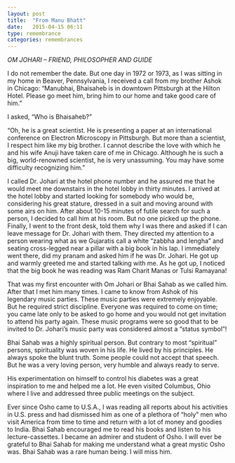 ```yaml
---
layout: post
title:  "From Manu Bhatt"
date:   2015-04-15 06:11
type: remembrance
categories: remembrances
---
```


*OM JOHARI – FRIEND, PHILOSOPHER AND GUIDE*

I do not remember the date. But one day in 1972 or 1973, as I was sitting in my home in Beaver, Pennsylvania, I received a call from my brother Ashok in Chicago: “Manubhai, Bhaisaheb is in downtown Pittsburgh at the Hilton Hotel. Please go meet him, bring him to our home and take good care of him.”

I asked, “Who is Bhaisaheb?”

“Oh, he is a great scientist. He is presenting a paper at an international conference on Electron Microscopy in Pittsburgh. But more than a scientist, I respect him like my big brother. I cannot describe the love with which he and his wife Anuji have taken care of me in Chicago. Although he is such a big, world-renowned scientist, he is very unassuming. You may have some difficulty recognizing him.”

I called Dr. Johari at the hotel phone number and he assured me that he would meet me downstairs in the hotel lobby in thirty minutes. I arrived at the hotel lobby and started looking for somebody who would be, considering his great stature, dressed in a suit and moving around with some airs on him. After about 10-15 minutes of futile search for such a person, I decided to call him at his room. But no one picked up the phone. Finally, I went to the front desk, told them why I was there and asked if I can leave message for Dr. Johari with them. They directed my attention to a person wearing what as we Gujaratis call a white “zabbha and lengha” and seating cross-legged near a pillar with a big book in his lap. I immediately went there, did my pranam and asked him if he was Dr. Johari. He got up and warmly greeted me and started talking with me. As he got up, I noticed that the big book he was reading was Ram Charit Manas or Tulsi Ramayana!

That was my first encounter with Om Johari or Bhai Sahab as we called him. 
After that I met him many times. I came to know from Ashok of his legendary music parties. These music parties were extremely enjoyable. But he required strict discipline. Everyone was required to come on time; you came late only to be asked to go home and you would not get invitation to attend his party again. These music programs were so good that to be invited to Dr. Johari’s music party was considered almost a “status symbol”!

Bhai Sahab was a highly spiritual person. But contrary to most “spiritual” persons, spirituality was woven in his life. He lived by his principles. He always spoke the blunt truth. Some people could not accept that speech. But he was a very loving person, very humble and always ready to serve. 

His experimentation on himself to control his diabetes was a great inspiration to me and helped me a lot. He even visited Columbus, Ohio where I live and addressed three public meetings on the subject. 

Ever since Osho came to U.S.A., I was reading all reports about his activities in U.S. press and had dismissed him as one of a plethora of “holy” men who visit America from time to time and return with a lot of money and goodies to India. Bhai Sahab encouraged me to read his books and listen to his lecture-cassettes. I became an admirer and student of Osho.  I will ever be grateful to Bhai Sahab for making me understand what a great mystic Osho was. 
Bhai Sahab was a rare human being. I will miss him.
